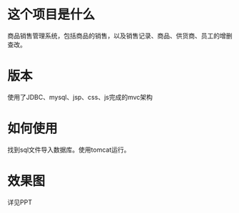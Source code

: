 # 这个项目是什么   
商品销售管理系统，包括商品的销售，以及销售记录、商品、供货商、员工的增删查改。      
# 版本   
使用了JDBC、mysql、jsp、css、js完成的mvc架构
# 如何使用   
找到sql文件导入数据库。使用tomcat运行。
# 效果图   
详见PPT
